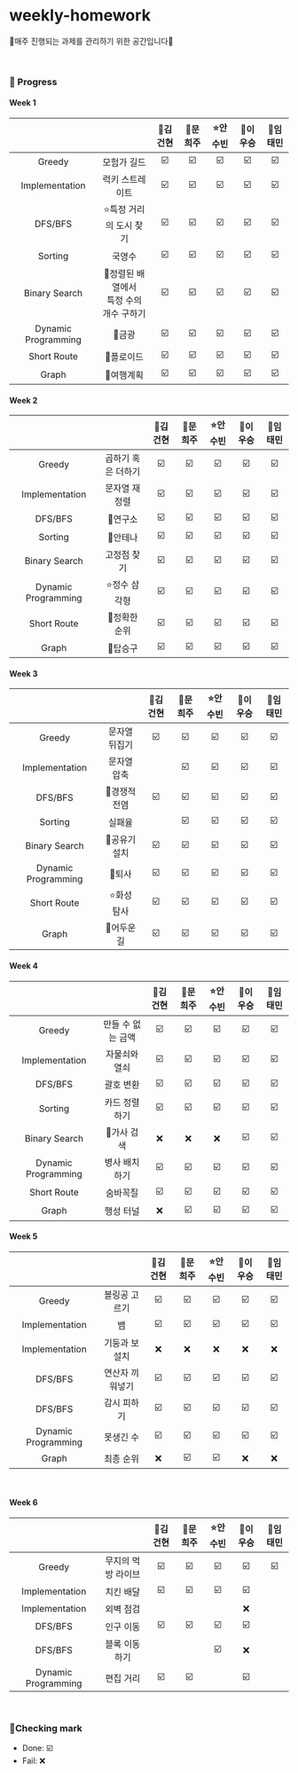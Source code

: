 # weekly-homework
🍒매주 진행되는 과제를 관리하기 위한 공간입니다🍒

<br>


### 🍒 Progress

#### Week 1
|              |             | 👑김건현    | 🐹문희주        | :star:안수빈       | 💪이우승       | 🦄임태민       |
| :----------------:  | :----------------: |  :----------------: |  :----------------: | :----------------:  | :----------------:  | :----------------:  |
| Greedy               | 모험가 길드                          |     ☑️         |             ☑️ |          ☑️ |      ☑️        |         ☑️ |
| Implementation       | 럭키 스트레이트                      |     ☑️         |             ☑️ |          ☑️ |      ☑️        |         ☑️ |
| DFS/BFS              | :star:특정 거리의 도시 찾기                |       ☑️       |             ☑️ |          ☑️ |      ☑️        |         ☑️ |
| Sorting              | 국영수                              |       ☑️       |             ☑️ |          ☑️ |       ☑️       |         ☑️ |
| Binary Search        | 💪정렬된 배열에서 <br>특정 수의 개수 구하기        |      ☑️        |             ☑️ |          ☑️ |     ☑️         |         ☑️ |
| Dynamic Programming  | 👑금광                                |       ☑️       |             ☑️ |          ☑️ |      ☑️        |         ☑️ |
| Short Route          | 🦄플로이드                           |       ☑️       |            ☑️ |          ☑️ |       ☑️       |     ☑️     |
| Graph                | 🐹여행계획                            |        ☑️      |             ☑️ |          ☑️ |      ☑️        |      ☑️    |


#### Week 2
|              |             | 👑김건현    | 🐹문희주        | :star:안수빈       | 💪이우승       | 🦄임태민       |
| :----------------:  | :----------------: |  :----------------: |  :----------------: | :----------------:  | :----------------:  | :----------------:  |
| Greedy               | 곱하기 혹은 더하기       |      ☑️        |      ☑️       |       ☑️    |       ☑️       |     ☑️     |
| Implementation       | 문자열 재정렬           |       ☑️       |       ☑️       |     ☑️      |         ☑️     |      ☑️    |
| DFS/BFS              | 💪연구소                |      ☑️        |       ☑️       |     ☑️      |       ☑️       |      ☑️    |
| Sorting              | 👑안테나                |      ☑️        |       ☑️       |     ☑️      |     ☑️       |      ☑️    |
| Binary Search        | 고정점 찾기            |       ☑️       |       ☑️      |     ☑️      |       ☑️       |     ☑️     |
| Dynamic Programming  | :star:정수 삼각형            |    ☑️          |      ☑️      |     ☑️      |      ☑️        |     ☑️     |
| Short Route          | 🐹정확한 순위            |        ☑️      |       ☑️      |     ☑️      |      ☑️        |    ☑️     |
| Graph                | 🦄탑승구                |      ☑️        |       ☑️       |      ☑️     |       ☑️       |     ☑️     |

#### Week 3
|              |             | 👑김건현    | 🐹문희주        | :star:안수빈       | 💪이우승       | 🦄임태민       |
| :----------------:  | :----------------: |  :----------------: |  :----------------: | :----------------:  | :----------------:  | :----------------:  |
| Greedy               | 문자열 뒤집기       |       ☑️       |      ☑️      |     ☑️     |      ☑️       |    ☑️    |
| Implementation       | 문자열 압축           |            |      ☑️       |     ☑️     |      ☑️       |     ☑️    |
| DFS/BFS              | 🦄경쟁적 전염            |   ☑️          |      ☑️      |    ☑️      |      ☑️        |     ☑️     |
| Sorting              | 실패율              |            |       ☑️      |      ☑️    |      ☑️      |     ☑️    |
| Binary Search        | 👑공유기 설치            |     ☑️        |      ☑️     |      ☑️    |      ☑️       |    ☑️      |
| Dynamic Programming  | 🐹퇴사            |        ☑️    |       ☑️     |      ☑️    |       ☑️       |    ☑️     |
| Short Route          | :star:화성 탐사         |         ☑️    |       ☑️     |     ☑️     |      ☑️        |   ☑️      |
| Graph                | 💪어두운 길          |      ☑️       |      ☑️       |     ☑️     |      ☑️       |    ☑️     |


#### Week 4
|              |             | 👑김건현    | 🐹문희주        | :star:안수빈       | 💪이우승       | 🦄임태민       |
| :----------------:  | :----------------: |  :----------------: |  :----------------: | :----------------:  | :----------------:  | :----------------:  |
| Greedy               | 만들 수 없는 금액       |      ☑️        |      ☑️      |     ☑️     |      ☑️       |      ☑️    |
| Implementation       | 자물쇠와 열쇠           |      ☑️       |       ☑️      |     ☑️     |     ☑️        |    ☑️     |
| DFS/BFS              | 괄호 변환            |       ☑️      |       ☑️     |    ☑️      |        ☑️      |    ☑️      |
| Sorting              | 카드 정렬하기              |    ☑️        |      ☑️       |     ☑️     |     ☑️       |     ☑️    |
| Binary Search        | 🐹가사 검색            |         ❌    |     ❌      |     ❌     |      ☑️       |     ☑️     |
| Dynamic Programming  | 병사 배치하기            |    ☑️        |      ☑️      |    ☑️      |      ☑️        |     ☑️    |
| Short Route          | 숨바꼭질         |      ☑️        |     ☑️      |     ☑️     |       ☑️      |    ☑️       |
| Graph                | 행성 터널          |      ❌       |      ☑️       |     ☑️     |       ☑️      |     ☑️     |

#### Week 5
|              |             | 👑김건현    | 🐹문희주        | :star:안수빈       | 💪이우승       | 🦄임태민       |
| :----------------:  | :----------------: |  :----------------: |  :----------------: | :----------------:  | :----------------:  | :----------------:  |
| Greedy               | 볼링공 고르기     |       ☑️      |   ☑️     |   ☑️     |   ☑️    |     ☑️    |
| Implementation       | 뱀          |      ☑️      |      ☑️     |   ☑️   |     ☑️     |     ☑️    |
| Implementation       | 기둥과 보 설치          |    ❌        |    ❌       |   ❌   |    ❌     |      ❌     |
| DFS/BFS              | 연산자 끼워넣기          |    ☑️      |    ☑️       |   ☑️    |     ☑️      |       ☑️      |
| DFS/BFS              | 감시 피하기         |    ☑️      |     ☑️      |   ☑️   |     ☑️      |    ☑️         |
| Dynamic Programming  | 못생긴 수           |    ☑️      |     ☑️     |   ☑️   |      ☑️       |      ☑️      |
| Graph                | 최종 순위         |   ❌       |       ☑️     |    ☑️    |      ❌     |    ❌      |
<br>

#### Week 6
|              |             | 👑김건현    | 🐹문희주        | :star:안수빈       | 💪이우승       | 🦄임태민       |
| :----------------:  | :----------------: |  :----------------: |  :----------------: | :----------------:  | :----------------:  | :----------------:  |
| Greedy               | 무지의 먹방 라이브     |   ☑️          |     ☑️    |   ☑️     |   ☑️    |     ☑️      |
| Implementation       | 치킨 배달          |      ☑️      |      ☑️      |   ☑️   |     ☑️     |        |
| Implementation       | 외벽 점검          |            |           |      |    ❌     |       |
| DFS/BFS              | 인구 이동          |     ☑️     |      ☑️      |   ☑️    |     ☑️      |         |
| DFS/BFS              | 블록 이동하기          |          |           |   ☑️    |        ❌   |         |
| Dynamic Programming  | 편집 거리          |    ☑️      |     ☑️      |      |     ☑️        |       |

<br>

### 🍒Checking mark
* Done: ☑️ <br>
* Fail: ❌ <br>
